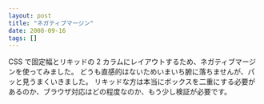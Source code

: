 ```yaml
---
layout: post
title: "ネガティブマージン"
date: 2008-09-16
tags: []
---
```


CSS で固定幅とリキッドの 2 カラムにレイアウトするため、ネガティブマージンを使ってみました。
どうも直感的はないためいまいち腑に落ちませんが、パッと見うまくいきました。
リキッドな方は本当にボックスを二重にする必要があるのか、ブラウザ対応はどの程度なのか、もう少し検証が必要です。
